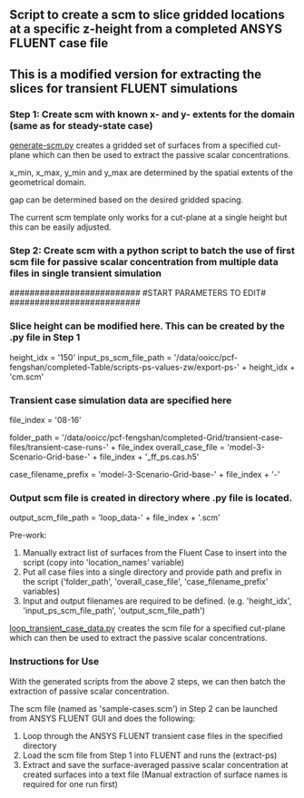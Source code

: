 ## Script to create a scm to slice gridded locations at a specific z-height from a completed ANSYS FLUENT case file
## This is a modified version for extracting the slices for transient FLUENT simulations



### Step 1: Create scm with known x- and y- extents for the domain (same as for steady-state case)
[generate-scm.py](https://github.com/ooichinchun/PassiveScalar_BatchRuns_w_Fluent/blob/main/Extract_Scalar_onGrid/generate-scm.py) creates a gridded set of surfaces from a specified cut-plane which can then be used to extract the passive scalar concentrations.

x_min, x_max, y_min and y_max are determined by the spatial extents of the geometrical domain.

gap can be determined based on the desired gridded spacing.

The current scm template only works for a cut-plane at a single height but this can be easily adjusted.


### Step 2: Create scm with a python script to batch the use of first scm file for passive scalar concentration from multiple data files in single transient simulation

##########################
#START PARAMETERS TO EDIT#
##########################

### Slice height can be modified here. This can be created by the .py file in Step 1

height_idx = '150'
input_ps_scm_file_path = '/data/ooicc/pcf-fengshan/completed-Table/scripts-ps-values-zw/export-ps-' + height_idx + 'cm.scm'

### Transient case simulation data are specified here
file_index = '08-16'

folder_path = '/data/ooicc/pcf-fengshan/completed-Grid/transient-case-files/transient-case-runs-' + file_index
overall_case_file = 'model-3-Scenario-Grid-base-' + file_index + '_ff_ps.cas.h5'

case_filename_prefix = 'model-3-Scenario-Grid-base-' + file_index + '-'

### Output scm file is created in directory where .py file is located.
output_scm_file_path = 'loop_data-' + file_index + '.scm'



Pre-work: 
1) Manually extract list of surfaces from the Fluent Case to insert into the script (copy into 'location_names' variable)
2) Put all case files into a single directory and provide path and prefix in the script ('folder_path', 'overall_case_file', 'case_filename_prefix' variables)
3) Input and output filenames are required to be defined. (e.g. 'height_idx', 'input_ps_scm_file_path', 'output_scm_file_path')

[loop_transient_case_data.py](https://github.com/ooichinchun/PassiveScalar_BatchRuns_w_Fluent/blob/main/Extract_Scalar_onGrid/Transient_cases/loop_transient_case_data.py) creates the scm file for a specified cut-plane which can then be used to extract the passive scalar concentrations.


### Instructions for Use

With the generated scripts from the above 2 steps, we can then batch the extraction of passive scalar concentration. 

The scm file (named as 'sample-cases.scm') in Step 2 can be launched from ANSYS FLUENT GUI and does the following:
1) Loop through the ANSYS FLUENT transient case files in the specified directory
2) Load the scm file from Step 1 into FLUENT and runs the (extract-ps)
3) Extract and save the surface-averaged passive scalar concentration at created surfaces into a text file (Manual extraction of surface names is required for one run first)
